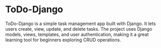 # ToDo-Django
ToDo-Django is a simple task management app built with Django. It lets users create, view, update, and delete tasks. The project uses Django models, views, templates, and user authentication, making it a great learning tool for beginners exploring CRUD operations.
